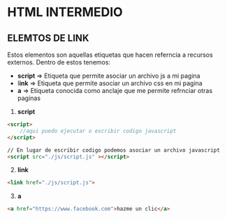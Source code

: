 # HTML INTERMEDIO
## ELEMTOS DE LINK
Estos elementos son aquellas etiquetas que hacen referncia a recursos externos. 
Dentro de estos tenemos:
- **script** => Etiqueta que permite asociar un archivo js a  mi pagina
- l**ink** => Etiqueta que permite asociar un archivo css en mi pagina
- **a** => Etiqueta conocida como anclaje que me permite refrnciar otras paginas 
1. **script**
```html
<script>
    //aqui puedo ejecutar o escribir codigo javascript
</script>

// En lugar de escribir codigo podemos asociar un archivo javascript
<script src="./js/script.js" ></script>
```
2. **link**
```html
<link href="./js/script.js">
```
3. **a**
```html
<a href="https://www.facebook.com">hazme un clic</a>
```